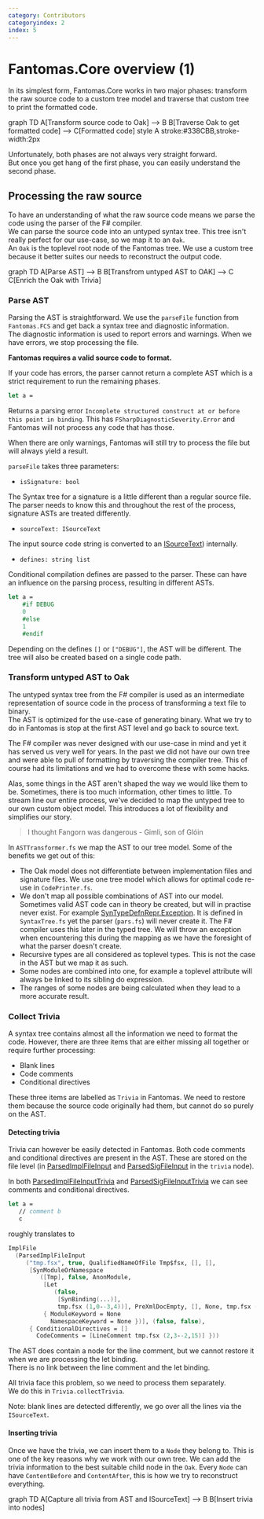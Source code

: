 ```yaml
---
category: Contributors
categoryindex: 2
index: 5
---
```

# Fantomas.Core overview (1)

In its simplest form, Fantomas.Core works in two major phases: transform the raw source code to a custom tree model and traverse that custom tree to print the formatted code.

<div class="mermaid text-center">
graph TD
    A[Transform source code to Oak] --> B
    B[Traverse Oak to get formatted code] --> C[Formatted code]
    style A stroke:#338CBB,stroke-width:2px
 </div>

Unfortunately, both phases are not always very straight forward.  
But once you get hang of the first phase, you can easily understand the second phase.

## Processing the raw source

To have an understanding of what the raw source code means we parse the code using the parser of the F# compiler.  
We can parse the source code into an untyped syntax tree. This tree isn't really perfect for our use-case, so we map it to an `Oak`.  
An `Oak` is the toplevel root node of the Fantomas tree. We use a custom tree because it better suites our needs to reconstruct the output code.


<div class="mermaid text-center">
graph TD
    A[Parse AST] --> B
    B[Transfrom untyped AST to OAK] --> C
    C[Enrich the Oak with Trivia]
</div>

### Parse AST

Parsing the AST is straightforward. We use the `parseFile` function from `Fantomas.FCS` and get back a syntax tree and diagnostic information.  
The diagnostic information is used to report errors and warnings. When we have errors, we stop processing the file.

**Fantomas requires a valid source code to format.**

If your code has errors, the parser cannot return a complete AST which is a strict requirement to run the remaining phases.

```fsharp
let a =
```

Returns a parsing error `Incomplete structured construct at or before this point in binding`.
This has `FSharpDiagnosticSeverity.Error` and Fantomas will not process any code that has those.

When there are only warnings, Fantomas will still try to process the file but will always yield a result.

`parseFile` takes three parameters:
- `isSignature: bool`

The Syntax tree for a signature is a little different than a regular source file. The parser needs to know this and throughout the rest of the process, signature ASTs are treated differently.

- `sourceText: ISourceText`

The input source code string is converted to an [ISourceText](https://fsprojects.github.io/fantomas/reference/fsharp-compiler-text-isourcetext.html)) internally.

- `defines: string list`

Conditional compilation defines are passed to the parser. These can have an influence on the parsing process, resulting in different ASTs.

```fsharp
let a =
    #if DEBUG
    0
    #else
    1
    #endif
```

Depending on the defines `[]` or `["DEBUG"]`, the AST will be different.
The tree will also be created based on a single code path.

### Transform untyped AST to Oak

The untyped syntax tree from the F# compiler is used as an intermediate representation of source code in the process of transforming a text file to binary.  
The AST is optimized for the use-case of generating binary. What we try to do in Fantomas is stop at the first AST level and go back to source text.

The F# compiler was never designed with our use-case in mind and yet it has served us very well for years. 
In the past we did not have our own tree and were able to pull of formatting by traversing the compiler tree.
This of course had its limitations and we had to overcome these with some hacks.

Alas, some things in the AST aren't shaped the way we would like them to be. Sometimes, there is too much information, other times to little.
To stream line our entire process, we've decided to map the untyped tree to our own custom object model.
This introduces a lot of flexibility and simplifies our story.

> I thought Fangorn was dangerous - Gimli, son of Glóin

In `ASTTransformer.fs` we map the AST to our tree model. Some of the benefits we get out of this:

- The Oak model does not differentiate between implementation files and signature files. We use one tree model which allows for optimal code re-use in `CodePrinter.fs`.
- We don't map all possible combinations of AST into our model. Sometimes valid AST code can in theory be created, 
  but will in practise never exist. For example [SynTypeDefnRepr.Exception](../../reference/fsharp-compiler-syntax-syntypedefnrepr.html#Exception). It is defined in `SyntaxTree.fs` yet the parser (`pars.fs`) will never create it.
  The F# compiler uses this later in the typed tree. We will throw an exception when encountering this during the mapping as we have the foresight of what the parser doesn't create.
- Recursive types are all considered as toplevel types. This is not the case in the AST but we map it as such.
- Some nodes are combined into one, for example a toplevel attribute will always be linked to its sibling do expression.
- The ranges of some nodes are being calculated when they lead to a more accurate result.

### Collect Trivia

A syntax tree contains almost all the information we need to format the code. 
However, there are three items that are either missing all together or require further processing:

- Blank lines
- Code comments
- Conditional directives

These three items are labelled as `Trivia` in Fantomas. We need to restore them because the source code originally had them, but cannot do so purely on the AST.

#### Detecting trivia

Trivia can however be easily detected in Fantomas. Both code comments and conditional directives are present in the AST.
These are stored on the file level (in [ParsedImplFileInput](https://fsprojects.github.io/fantomas/reference/fsharp-compiler-syntax-parsedimplfileinput.html) and  [ParsedSigFileInput](https://fsprojects.github.io/fantomas/reference/fsharp-compiler-syntax-parsedsigfileinput.html) in the `trivia` node).

In both [ParsedImplFileInputTrivia](https://fsprojects.github.io/fantomas/reference/fsharp-compiler-syntaxtrivia-parsedimplfileinputtrivia.html) and [ParsedSigFileInputTrivia](https://fsprojects.github.io/fantomas/reference/fsharp-compiler-syntaxtrivia-parsedsigfileinputtrivia.html) we can see comments and conditional directives.

```fsharp
let a = 
   // comment b
   c
```

roughly translates to

```fsharp
ImplFile
  (ParsedImplFileInput
     ("tmp.fsx", true, QualifiedNameOfFile Tmp$fsx, [], [],
      [SynModuleOrNamespace
         ([Tmp], false, AnonModule,
          [Let
             (false,
              [SynBinding(...)],
              tmp.fsx (1,0--3,4))], PreXmlDocEmpty, [], None, tmp.fsx (1,0--3,4),
          { ModuleKeyword = None
            NamespaceKeyword = None })], (false, false),
      { ConditionalDirectives = []
        CodeComments = [LineComment tmp.fsx (2,3--2,15)] }))
```

The AST does contain a node for the line comment, but we cannot restore it when we are processing the let binding.  
There is no link between the line comment and the let binding.

All trivia face this problem, so we need to process them separately.  
We do this in `Trivia.collectTrivia`.

Note: blank lines are detected differently, we go over all the lines via the `ISourceText`.

#### Inserting trivia

Once we have the trivia, we can insert them to a `Node` they belong to.
This is one of the key reasons why we work with our own tree. We can add the trivia information to the best suitable child node in the `Oak`.
Every `Node` can have `ContentBefore` and `ContentAfter`, this is how we try to reconstruct everything.

<div class="mermaid text-center">
graph TD
    A[Capture all trivia from AST and ISourceText] --> B
    B[Insert trivia into nodes]
 </div>

<fantomas-nav previous="./Solution%20Structure.html" next="./Traverse.html"></fantomas-nav>
